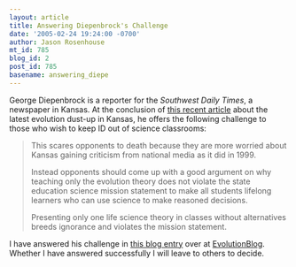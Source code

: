 ```yaml
---
layout: article
title: Answering Diepenbrock's Challenge
date: '2005-02-24 19:24:00 -0700'
author: Jason Rosenhouse
mt_id: 785
blog_id: 2
post_id: 785
basename: answering_diepe
---
```

<p>George Diepenbrock is a reporter for the <i>Southwest Daily Times</i>, a newspaper in Kansas.  At the conclusion of <a href=http://www.swdtimes.com/swdtimes/2005/021805/opinion.html>this recent article</a> about the latest evolution dust-up in Kansas, he offers the following challenge to those who wish to keep ID out of science classrooms:</p>

<blockquote>
<p>This scares opponents to death because they are more worried about Kansas gaining criticism from national media as it did in 1999. </p>

<p>Instead opponents should come up with a good argument on why teaching only the evolution theory does not violate the state education science mission statement to make all students lifelong learners who can use science to make reasoned decisions.</p>

<p>Presenting only one life science theory in classes without alternatives breeds ignorance and violates the mission statement.</p>
</blockquote>

<p>I have answered his challenge in <a href=http://evolutionblog.blogspot.com/2005/02/responding-to-diepenbrock.html>this blog entry</a> over at <a href=http://evolutionblog.blogspot.com>EvolutionBlog</a>.  Whether I have answered successfully I will leave to others to decide.</p>
 

